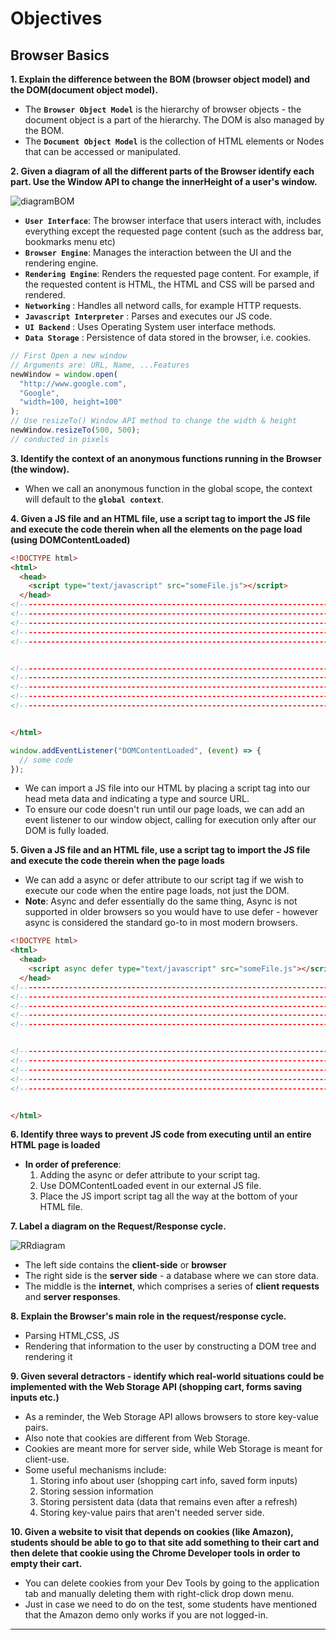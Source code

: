 # **Objectives**

## **Browser Basics**

**1. Explain the difference between the BOM (browser object model) and the DOM(document object model).**

- The **`Browser Object Model`** is the hierarchy of browser objects - the document object is a part of the hierarchy. The DOM is also managed by the BOM.
- The **`Document Object Model`** is the collection of HTML elements or Nodes that can be accessed or manipulated.

**2. Given a diagram of all the different parts of the Browser identify each part. Use the Window API to change the innerHeight of a user's window.**

![diagramBOM](https://appacademy-open-assets.s3-us-west-1.amazonaws.com/Module-DOM-API/browser-basics/assets/browser.png)

- **`User Interface`**: The browser interface that users interact with, includes everything except the requested page content (such as the address bar, bookmarks menu etc)
- **`Browser Engine`**: Manages the interaction between the UI and the rendering engine.
- **`Rendering Engine`**: Renders the requested page content. For example, if the requested content is HTML, the HTML and CSS will be parsed and rendered.
- **`Networking`** : Handles all netword calls, for example HTTP requests.
- **`Javascript Interpreter`** : Parses and executes our JS code.
- **`UI Backend`** : Uses Operating System user interface methods.
- **`Data Storage`** : Persistence of data stored in the browser, i.e. cookies.

```js
// First Open a new window
// Arguments are: URL, Name, ...Features
newWindow = window.open(
  "http://www.google.com",
  "Google",
  "width=100, height=100"
);
// Use resizeTo() Window API method to change the width & height
newWindow.resizeTo(500, 500);
// conducted in pixels
```

**3. Identify the context of an anonymous functions running in the Browser (the window).**

- When we call an anonymous function in the global scope, the context will default to the **`global context`**.

**4. Given a JS file and an HTML file, use a script tag to import the JS file and execute the code therein when all the elements on the page load (using DOMContentLoaded)**

```html
<!DOCTYPE html>
<html>
  <head>
    <script type="text/javascript" src="someFile.js"></script>
  </head>
<!--------------------------------------------------------------------------------------------------->
<!--------------------------------------------------------------------------------------------------->
<!--------------------------------------------------------------------------------------------------->
<!--------------------------------------------------------------------------------------------------->
<!--------------------------------------------------------------------------------------------------->


<!--------------------------------------------------------------------------------------------------->
<!--------------------------------------------------------------------------------------------------->
<!--------------------------------------------------------------------------------------------------->
<!--------------------------------------------------------------------------------------------------->
<!--------------------------------------------------------------------------------------------------->


</html>
```

```js
window.addEventListener("DOMContentLoaded", (event) => {
  // some code
});
```

- We can import a JS file into our HTML by placing a script tag into our head meta data and indicating a type and source URL.
- To ensure our code doesn't run until our page loads, we can add an event listener to our window object, calling for execution only after our DOM is fully loaded.

**5. Given a JS file and an HTML file, use a script tag to import the JS file and execute the code therein when the page loads**

- We can add a async or defer attribute to our script tag if we wish to execute our code when the entire page loads, not just the DOM.
- **Note**: Async and defer essentially do the same thing, Async is not supported in older browsers so you would have to use defer - however async is considered the standard go-to in most modern browsers.

```html
<!DOCTYPE html>
<html>
  <head>
    <script async defer type="text/javascript" src="someFile.js"></script>
  </head>
<!--------------------------------------------------------------------------------------------------->
<!--------------------------------------------------------------------------------------------------->
<!--------------------------------------------------------------------------------------------------->
<!--------------------------------------------------------------------------------------------------->
<!--------------------------------------------------------------------------------------------------->


<!--------------------------------------------------------------------------------------------------->
<!--------------------------------------------------------------------------------------------------->
<!--------------------------------------------------------------------------------------------------->
<!--------------------------------------------------------------------------------------------------->
<!--------------------------------------------------------------------------------------------------->


</html>
```

**6. Identify three ways to prevent JS code from executing until an entire HTML page is loaded**

- **In order of preference**:
  1. Adding the async or defer attribute to your script tag.
  2. Use DOMContentLoaded event in our external JS file.
  3. Place the JS import script tag all the way at the bottom of your HTML file.

**7. Label a diagram on the Request/Response cycle.**

![RRdiagram](https://appacademy-open-assets.s3-us-west-1.amazonaws.com/Module-DOM-API/browser-basics/assets/request-response-cycle.png)

- The left side contains the **client-side** or **browser**
- The right side is the **server side** - a database where we can store data.
- The middle is the **internet**, which comprises a series of **client requests** and **server responses**.

**8. Explain the Browser's main role in the request/response cycle.**

- Parsing HTML,CSS, JS
- Rendering that information to the user by constructing a DOM tree and rendering it

**9. Given several detractors - identify which real-world situations could be implemented with the Web Storage API (shopping cart, forms saving inputs etc.)**

- As a reminder, the Web Storage API allows browsers to store key-value pairs.
- Also note that cookies are different from Web Storage.
- Cookies are meant more for server side, while Web Storage is meant for client-use.
- Some useful mechanisms include:
  1. Storing info about user (shopping cart info, saved form inputs)
  2. Storing session information
  3. Storing persistent data (data that remains even after a refresh)
  4. Storing key-value pairs that aren't needed server side.

**10. Given a website to visit that depends on cookies (like Amazon), students should be able to go to that site add something to their cart and then delete that cookie using the Chrome Developer tools in order to empty their cart.**

- You can delete cookies from your Dev Tools by going to the application tab and manually deleting them with right-click drop down menu.
- Just in case we need to do on the test, some students have mentioned that the Amazon demo only works if you are not logged-in.

---
